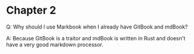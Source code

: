 # Chapter 2

Q: Why should I use Markbook when I already have GitBook and mdBook?

A: Because GitBook is a traitor and mdBook is written in Rust and doesn't have a very good markdown processor.

